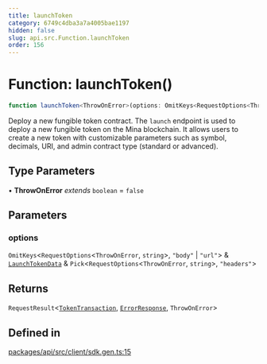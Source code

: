 ```yaml
---
title: launchToken
category: 6749c4dba3a7a4005bae1197
hidden: false
slug: api.src.Function.launchToken
order: 156
---
```


# Function: launchToken()

```ts
function launchToken<ThrowOnError>(options: OmitKeys<RequestOptions<ThrowOnError, string>, "body" | "url"> & LaunchTokenData & Pick<RequestOptions<ThrowOnError, string>, "headers">): RequestResult<TokenTransaction, ErrorResponse, ThrowOnError>
```

Deploy a new fungible token contract.
The `launch` endpoint is used to deploy a new fungible token on the Mina blockchain.
It allows users to create a new token with customizable parameters such as symbol,
decimals, URI, and admin contract type (standard or advanced).

## Type Parameters

• **ThrowOnError** *extends* `boolean` = `false`

## Parameters

### options

`OmitKeys`\<`RequestOptions`\<`ThrowOnError`, `string`\>, `"body"` \| `"url"`\> & [`LaunchTokenData`](apisrctypealiaslaunchtokendata) & `Pick`\<`RequestOptions`\<`ThrowOnError`, `string`\>, `"headers"`\>

## Returns

`RequestResult`\<[`TokenTransaction`](apisrctypealiastokentransaction), [`ErrorResponse`](apisrctypealiaserrorresponse), `ThrowOnError`\>

## Defined in

[packages/api/src/client/sdk.gen.ts:15](https://github.com/zkcloudworker/minatokens-lib/blob/main/packages/api/src/client/sdk.gen.ts#L15)
